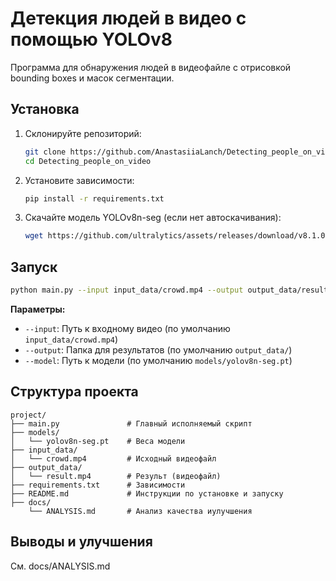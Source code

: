 # Детекция людей в видео с помощью YOLOv8

Программа для обнаружения людей в видеофайле с отрисовкой bounding boxes и масок сегментации.

## Установка

1. Склонируйте репозиторий:
   ```bash
   git clone https://github.com/AnastasiiaLanch/Detecting_people_on_video.git
   cd Detecting_people_on_video
   ```

2. Установите зависимости:
   ```bash
   pip install -r requirements.txt
   ```

3. Скачайте модель YOLOv8n-seg (если нет автоскачивания):
   ```bash
   wget https://github.com/ultralytics/assets/releases/download/v8.1.0/yolov8n-seg.pt -P models/
   ```

## Запуск

```bash
python main.py --input input_data/crowd.mp4 --output output_data/result.mp4
```

**Параметры:**
- `--input`: Путь к входному видео (по умолчанию `input_data/crowd.mp4`)
- `--output`: Папка для результатов (по умолчанию `output_data/`)
- `--model`: Путь к модели (по умолчанию `models/yolov8n-seg.pt`)

## Структура проекта

```
project/
├── main.py               # Главный исполняемый скрипт
├── models/              
│   └── yolov8n-seg.pt    # Веса модели
├── input_data/           
│   └── crowd.mp4         # Исходный видеофайл
├── output_data/      
│   └── result.mp4        # Результ (видеофайл)
├── requirements.txt      # Зависимости
├── README.md             # Инструкции по установке и запуску
├── docs/      
    └── ANALYSIS.md       # Анализ качества иулучшения
```


## Выводы и улучшения

См. docs/ANALYSIS.md